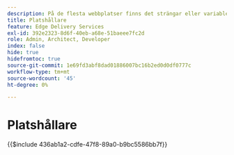 ```yaml
---
description: På de flesta webbplatser finns det strängar eller variabler som ska användas på hela webbplatsen. Det är ingen bra idé att hårdkoda sådana värden, särskilt på webbplatser som har stöd för flera språk. I stället kan platshållare användas och hanteras centralt.
title: Platshållare
feature: Edge Delivery Services
exl-id: 392e2323-8d6f-40eb-a68e-51baeee7fc2d
role: Admin, Architect, Developer
index: false
hide: true
hidefromtoc: true
source-git-commit: 1e69fd3abf8dad01886007bc16b2ed0d0df0777c
workflow-type: tm+mt
source-wordcount: '45'
ht-degree: 0%

---
```


# Platshållare

{{$include 436ab1a2-cdfe-47f8-89a0-b9bc5586bb7f}}

